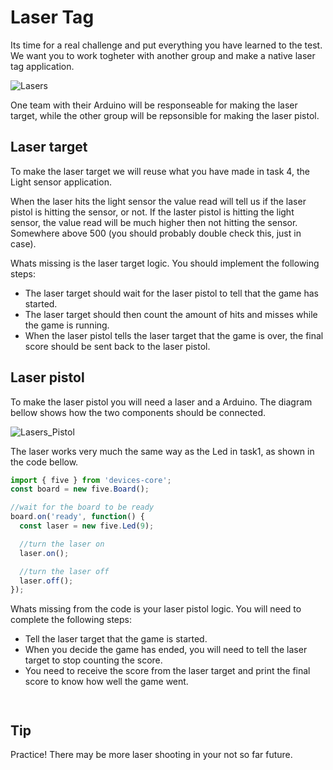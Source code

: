 # Laser Tag

Its time for a real challenge and put everything you have learned to the test. We want you to work togheter with another group and make a native laser tag application.

![Lasers](http://www.thehindu.com/multimedia/dynamic/02366/08MP_LAZERTAG1_2366457g.jpg)

One team with their Arduino will be responseable for making the laser target, while the other group will be repsonsible for making the laser pistol.

## Laser target

To make the laser target we will reuse what you have made in task 4, the Light sensor application.

When the laser hits the light sensor the value read will tell us if the laser pistol is hitting the sensor, or not. If the laster pistol is hitting the light sensor, the value read will be much higher then not hitting the sensor. Somewhere above 500 (you should probably double check this, just in case).

Whats missing is the laser target logic. You should implement the following steps:
- The laser target should wait for the laser pistol to tell that the game has started.
- The laser target should then count the amount of hits and misses while the game is running.
- When the laser pistol tells the laser target that the game is over, the final score should be sent back to the laser pistol.  

## Laser pistol

To make the laser pistol you will need a laser and a Arduino. The diagram bellow shows how the two components should be connected.

![Lasers_Pistol](https://static.bocoup.com/blog/laser-intrusion-breadboard.png?_ga=1.102770181.408851207.1455559182)

The laser works very much the same way as the Led in task1, as shown in the code bellow.

```js
import { five } from 'devices-core';
const board = new five.Board();

//wait for the board to be ready
board.on('ready', function() {
  const laser = new five.Led(9);

  //turn the laser on
  laser.on();

  //turn the laser off
  laser.off();
});
```

Whats missing from the code is your laser pistol logic.
You will need to complete the following steps:

- Tell the laser target that the game is started.
- When you decide the game has ended, you will need to tell the laser target to stop counting the score.
- You need to receive the score from the laser target and print the final score to know how well the game went.

` `

## Tip
Practice! There may be more laser shooting in your not so far future.
